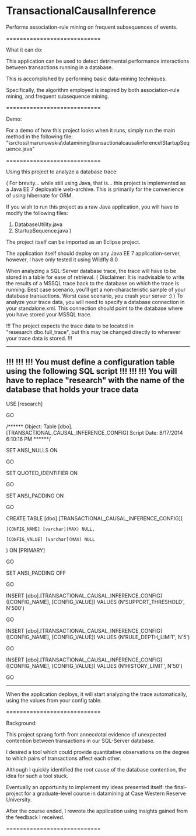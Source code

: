 TransactionalCausalInference
============================

Performs association-rule mining on frequent subsequences of events.

============================

What it can do: 


This application can be used to detect detrimental performance interactions between transactions running in a database.

This is accomplished by performing basic data-mining techniques. 

Specifically, the algorithm employed is inspired by both association-rule mining, and frequent subsequence mining.


============================

Demo:


For a demo of how this project looks when it runs, simply run the main method in the following file:
"\src\oss\marunowskia\datamining\transactionalcausalinference\StartupSequence.java"

============================

Using this project to analyze a database trace:


(
For brevity... while still using Java, that is... this project is implemented as a Java EE 7 deployable web-archive. This is primarily for the convenience of using hibernate for ORM.

If  you wish to run this project as a raw Java application, you will have to modify the following files:
1) DatabaseUtility.java
2) StartupSequence.java
)


The project itself can be imported as an Eclipse project.

The application itself should deploy on any Java EE 7 application-server, however, I have only tested it using Wildfly 8.0

When analyzing a SQL-Server database trace, the trace will have to be stored in a table for ease of retrieval.
(
  Disclaimer: It is inadvisable to write the results of a MSSQL trace back to the database on which the trace is running.
  Best case scenario, you'll get a non-characteristic sample of your database transactions.
  Worst case scenario, you crash your server :)
)
To analyze your trace data, you will need to specify a database connection in your standalone.xml.
This connection should point to the database where you have stored your MSSQL trace.

!!! The project expects the trace data to be located in "resesarch.dbo.full_trace", but this may be changed directly to wherever your trace data is stored. !!!

----------------------------------------------------------------------------------------------------------------------
!!! !!! !!! You must define a configuration table using the following SQL script !!! !!! !!!
You will have to replace "research" with the name of the database that holds your trace data
----------------------------------------------------------------------------------------------------------------------
USE [research]

GO

/****** Object:  Table [dbo].[TRANSACTIONAL_CAUSAL_INFERENCE_CONFIG]    Script Date: 8/17/2014 6:10:16 PM ******/

SET ANSI_NULLS ON

GO

SET QUOTED_IDENTIFIER ON

GO

SET ANSI_PADDING ON

GO

CREATE TABLE [dbo].[TRANSACTIONAL_CAUSAL_INFERENCE_CONFIG](

	[CONFIG_NAME] [varchar](MAX) NULL,
	
	[CONFIG_VALUE] [varchar](MAX) NULL
	
) ON [PRIMARY]


GO

SET ANSI_PADDING OFF

GO

INSERT [dbo].[TRANSACTIONAL_CAUSAL_INFERENCE_CONFIG] ([CONFIG_NAME], [CONFIG_VALUE]) VALUES (N'SUPPORT_THRESHOLD', N'500')

GO

INSERT [dbo].[TRANSACTIONAL_CAUSAL_INFERENCE_CONFIG] ([CONFIG_NAME], [CONFIG_VALUE]) VALUES (N'RULE_DEPTH_LIMIT', N'5')

GO

INSERT [dbo].[TRANSACTIONAL_CAUSAL_INFERENCE_CONFIG] ([CONFIG_NAME], [CONFIG_VALUE]) VALUES (N'HISTORY_LIMIT', N'50')

GO

----------------------------------------------------------------------------------------------------------------------

When the application deploys, it will start analyzing the trace automatically, using the values from your config table.



============================

Background:

This project sprang forth from annecdotal evidence of unexpected contention between transactions in our SQL-Server database.

I desired a tool which could provide quantitative observations on the degree to which pairs of transactions affect each other.

Although I quickly identified the root cause of the database contention, the idea for such a tool stuck.

Eventually an opportunity to implement my ideas presented itself: the final-project for a graduate-level course in datamining at Case Western Reserve University.

After the course ended, I rewrote the application using insights gained from the feedback I received.

============================
